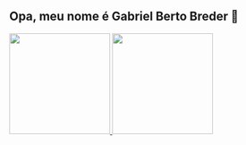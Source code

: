 ## Opa, meu nome é Gabriel Berto Breder 🤙

<div>
  <a href="https://github.com/GabrielBreder">
  <img height="180em" src="https://github-readme-stats.vercel.app/api?username=GabrielBreder&show_icons=true&theme=radical&include_all_commits=true&count_private=true"/>
  <img height="180em" src="https://github-readme-stats.vercel.app/api/top-langs/?username=GabrielBreder&layout=compact&langs_count=7&theme=radical"/>
</div>

<!-- 
- 🔭 I’m currently working on ...
- 🌱 I’m currently learning ...
- 👯 I’m looking to collaborate on ...
- 🤔 I’m looking for help with ...
- 💬 Ask me about ...
- 📫 How to reach me: ...
- 😄 Pronouns: ...
- ⚡ Fun fact: ...
-->
